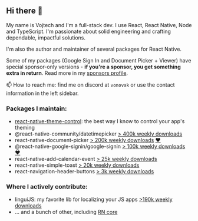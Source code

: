 ## Hi there 👋

My name is Vojtech and I'm a full-stack dev. I use React, React Native, Node and TypeScript. I'm passionate about solid engineering and crafting dependable, impactful solutions. 

I'm also the author and maintainer of several packages for React Native. 

Some of my packages (Google Sign In and Document Picker + Viewer) have special sponsor-only versions - **if you're a sponsor, you get something extra in return**. Read more in my [sponsors profile](https://github.com/sponsors/vonovak).

📫 How to reach me: find me on discord at `vonovak` or use the contact information in the left sidebar.

### Packages I maintain:

- [react-native-theme-control](https://www.npmjs.com/package/@vonovak/react-native-theme-control): the best way I know to control your app's theming
- @react-native-community/datetimepicker [> 400k weekly downloads](https://www.npmjs.com/package/@react-native-community/datetimepicker)
- react-native-document-picker [> 200k weekly downloads](https://www.npmjs.com/package/react-native-document-picker) [❤️](https://react-native-documents.github.io/docs/install)
- @react-native-google-signin/google-signin [> 100k weekly downloads](https://www.npmjs.com/package/@react-native-google-signin/google-signin) [❤️](https://react-native-google-signin.github.io/docs/install)
- react-native-add-calendar-event [> 25k weekly downloads](https://www.npmjs.com/package/react-native-add-calendar-event)
- react-native-simple-toast [> 20k weekly downloads](https://www.npmjs.com/package/react-native-simple-toast)
- react-navigation-header-buttons [> 3k weekly downloads](https://www.npmjs.com/package/react-navigation-header-buttons)


### Where I actively contribute:

- linguiJS: my favorite lib for localizing your JS apps [>190k weekly downloads](https://www.npmjs.com/package/@lingui/core)
- ... and a bunch of other, including [RN core](https://github.com/facebook/react-native/commits?author=vonovak)


<!--
**vonovak/vonovak** is a ✨ _special_ ✨ repository because its `README.md` (this file) appears on your GitHub profile.

Here are some ideas to get you started:

- 🔭 I’m currently working on ...
- 🌱 I’m currently learning ...
- 👯 I’m looking to collaborate on ...
- 🤔 I’m looking for help with ...
- 💬 Ask me about ...
- 📫 How to reach me: ...
- 😄 Pronouns: ...
- ⚡ Fun fact: ...
-->
